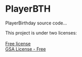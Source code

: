 # PlayerBTH
 PlayerBirthday source code...
 
 This project is under two licenses:<br><br>
 [Free license](https://github.com/KarmaConfigs/PlayerBTH/blob/master/LICENSE)<br>
 [GSA License - Free](https://karmadev.es/license)
